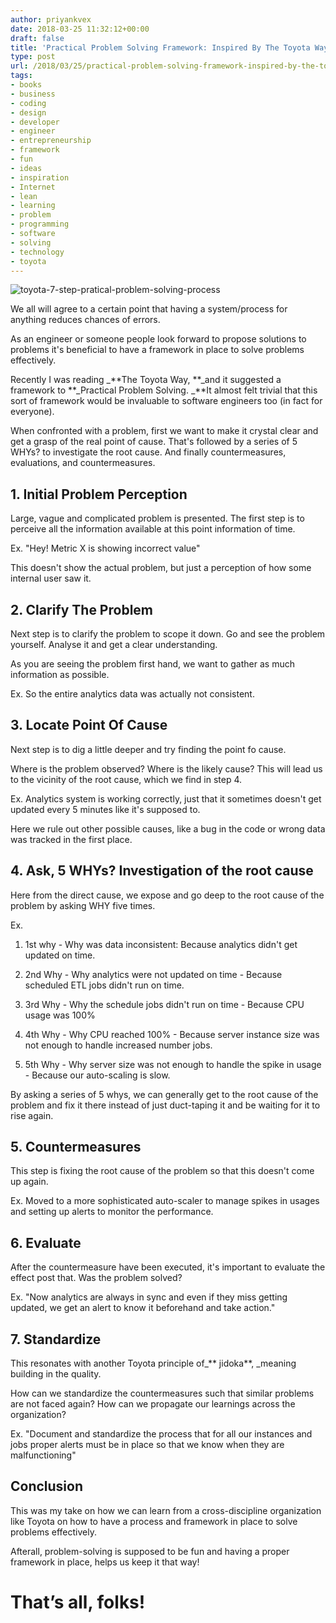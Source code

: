 ```yaml
---
author: priyankvex
date: 2018-03-25 11:32:12+00:00
draft: false
title: 'Practical Problem Solving Framework: Inspired By The Toyota Way'
type: post
url: /2018/03/25/practical-problem-solving-framework-inspired-by-the-toyota-way/
tags:
- books
- business
- coding
- design
- developer
- engineer
- entrepreneurship
- framework
- fun
- ideas
- inspiration
- Internet
- lean
- learning
- problem
- programming
- software
- solving
- technology
- toyota
---
```


![toyota-7-step-pratical-problem-solving-process](https://priyankvex.files.wordpress.com/2018/03/toyota-7-step-pratical-problem-solving-process.png)


We all will agree to a certain point that having a system/process for anything reduces chances of errors.

As an engineer or someone people look forward to propose solutions to problems it's beneficial to have a framework in place to solve problems effectively.

Recently I was reading _**The Toyota Way, **_and it suggested a framework to **_Practical Problem Solving. _**It almost felt trivial that this sort of framework would be invaluable to software engineers too (in fact for everyone).

When confronted with a problem, first we want to make it crystal clear and get a grasp of the real point of cause. That's followed by a series of 5 WHYs? to investigate the root cause. And finally countermeasures, evaluations, and countermeasures.


## 1. Initial Problem Perception


Large, vague and complicated problem is presented. The first step is to perceive all the information available at this point information of time.

Ex. "Hey! Metric X is showing incorrect value"

This doesn't show the actual problem, but just a perception of how some internal user saw it.


## 2. Clarify The Problem


Next step is to clarify the problem to scope it down. Go and see the problem yourself. Analyse it and get a clear understanding.

As you are seeing the problem first hand, we want to gather as much information as possible.

Ex. So the entire analytics data was actually not consistent.


## 3. Locate Point Of Cause


Next step is to dig a little deeper and try finding the point fo cause.

Where is the problem observed? Where is the likely cause? This will lead us to the vicinity of the root cause, which we find in step 4.

Ex. Analytics system is working correctly, just that it sometimes doesn't get updated every 5 minutes like it's supposed to.

Here we rule out other possible causes, like a bug in the code or wrong data was tracked in the first place.


## 4. Ask, 5 WHYs? Investigation of  the root cause


Here from the direct cause, we expose and go deep to the root cause of the problem by asking WHY five times.

Ex.

1. 1st why - Why was data inconsistent: Because analytics didn't get updated on time.

2. 2nd Why - Why analytics were not updated on time - Because scheduled ETL jobs didn't run on time.

3. 3rd Why - Why the schedule jobs didn't run on time - Because CPU usage was 100%

4. 4th Why - Why CPU reached 100% - Because server instance size was not enough to handle increased number jobs.

5. 5th Why - Why server size was not enough to handle the spike in usage -  Because our auto-scaling is slow.

By asking a series of 5 whys, we can generally get to the root cause of the problem and fix it there instead of just duct-taping it and be waiting for it to rise again.


## 5. Countermeasures


This step is fixing the root cause of the problem so that this doesn't come up again.

Ex. Moved to a more sophisticated auto-scaler to manage spikes in usages and setting up alerts to monitor the performance.


## 6. Evaluate


After the countermeasure have been executed, it's important to evaluate the effect post that. Was the problem solved?

Ex. "Now analytics are always in sync and even if they miss getting updated, we get an alert to know it beforehand and take action."


## 7. Standardize


This resonates with another Toyota principle of_** jidoka**, _meaning building in the quality.

How can we standardize the countermeasures such that similar problems are not faced again? How can we propagate our learnings across the organization?

Ex. "Document and standardize the process that for all our instances and jobs proper alerts must be in place so that we know when they are malfunctioning"


## Conclusion


This was my take on how we can learn from a cross-discipline organization like Toyota on how to have a process and framework in place to solve problems effectively.

Afterall, problem-solving is supposed to be fun and having a proper framework in place, helps us keep it that way!


# That’s all, folks!



